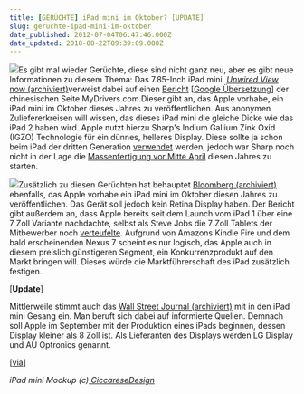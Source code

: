 ```yaml
---
title: [GERÜCHTE] iPad mini im Oktober? [UPDATE]
slug: geruchte-ipad-mini-im-oktober
date_published: 2012-07-04T06:47:46.000Z
date_updated: 2018-08-22T09:39:09.000Z
---
```


[![](//picdump.thafaker.de/2012/07/ipad-mini-100x100.jpg)](__GHOST_URL__/geruchte-ipad-mini-im-oktober/ipad-mini/)Es gibt mal wieder Gerüchte, diese sind nicht ganz neu, aber es gibt neue Informationen zu diesem Thema: Das 7.85-Inch iPad mini. [*Unwired View* now  (archiviert)](http://web.archive.org/web/20120705044722/http://www.unwiredview.com:80/2012/07/02/ipad-mini-to-cost-249-299-will-come-with-7-85-inch-sharp-igzo-display-panel/?)verweist dabei auf einen [Bericht](http://news.mydrivers.com/1/233/233054.htm) [[Google Übersetzung](http://translate.google.com/translate?u=http://news.mydrivers.com/1/233/233054.htm&amp;hl=en&amp;langpair=auto%7Cen)] der chinesischen Seite MyDrivers.com.Dieser gibt an, das Apple vorhabe, ein iPad mini im Oktober dieses Jahres zu veröffentlichen. Aus anonymen Zuliefererkreisen will wissen, das dieses iPad mini die gleiche Dicke wie das iPad 2 haben wird. Apple nutzt hierzu Sharp's Indium Gallium Zink Oxid (IGZO) Technologie für ein dünnes, helleres Display. Diese sollte ja schon beim iPad der dritten Generation [verwendet](http://www.macrumors.com/2011/12/29/apple-to-use-igzo-displays-to-achieve-a-thinner-lower-power-ipad-3/) werden, jedoch war Sharp noch nicht in der Lage die [Massenfertigung vor Mitte April](http://www.macrumors.com/2012/04/13/sharp-begins-mass-production-of-retina-resolution-igzo-displays/) diesen Jahres zu starten.

[![](//picdump.thafaker.de/2012/07/iPad-Mini-comparison-t.jpg)](__GHOST_URL__/geruchte-ipad-mini-im-oktober/ipad-mini-comparison-t/)Zusätzlich zu diesen Gerüchten hat behauptet [Bloomberg (archiviert)](http://web.archive.org/web/20120704182010/http://www.bloomberg.com/news/2012-07-03/here-comes-nexus-7-nightmare-the-ipad-mini.html) ebenfalls, das Apple vorhabe ein iPad mini im Oktober diesen Jahres zu veröffentlichen. Das Gerät soll jedoch kein Retina Display haben. Der Bericht gibt außerdem an, dass Apple bereits seit dem Launch vom iPad 1 über eine 7 Zoll Variante nachdachte, selbst als Steve Jobs die 7 Zoll Tablets der Mitbewerber noch [verteufelte](http://www.macrumors.com/2010/10/18/steve-jobs-criticizes-7-inch-tablets-says-10-inches-minimum/). Aufgrund von Amazons Kindle Fire und dem bald erscheinenden Nexus 7 scheint es nur logisch, das Apple auch in diesem preislich günstigeren Segment, ein Konkurrenzprodukt auf den Markt bringen will. Dieses würde die Marktführerschaft des iPad zusätzlich festigen.

[**Update**]

Mittlerweile stimmt auch das [Wall Street Journal (archiviert)](http://web.archive.org/web/20120705121712/http://online.wsj.com/article/SB10001424052702304141204577506471913819412.html?mod=googlenews_wsj) mit in den iPad mini Gesang ein. Man beruft sich dabei auf informierte Quellen. Demnach soll Apple im September mit der Produktion eines iPads beginnen, dessen Display kleiner als 8 Zoll ist. Als Lieferanten des Displays werden LG Display und AU Optronics genannt.

[[via](http://www.macrumors.com/2012/07/03/bloomberg-ipad-mini-coming-in-october/)]

*iPad mini Mockup (c)[ CiccareseDesign](http://www.ciccaresedesign.com/)*
